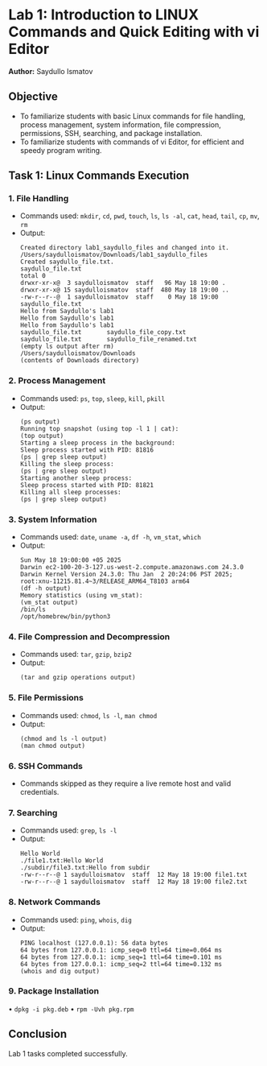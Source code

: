 # Lab 1: Introduction to LINUX Commands and Quick Editing with vi Editor

**Author:** Saydullo Ismatov  

## Objective
- To familiarize students with basic Linux commands for file handling, process management, system information, file compression, permissions, SSH, searching, and package installation.
- To familiarize students with commands of vi Editor, for efficient and speedy program writing.

## Task 1: Linux Commands Execution

### 1. File Handling
- Commands used: `mkdir`, `cd`, `pwd`, `touch`, `ls`, `ls -al`, `cat`, `head`, `tail`, `cp`, `mv`, `rm`
- Output:
  ```
  Created directory lab1_saydullo_files and changed into it.
  /Users/saydulloismatov/Downloads/lab1_saydullo_files
  Created saydullo_file.txt.
  saydullo_file.txt
  total 0
  drwxr-xr-x@  3 saydulloismatov  staff   96 May 18 19:00 .
  drwxr-xr-x@ 15 saydulloismatov  staff  480 May 18 19:00 ..
  -rw-r--r--@  1 saydulloismatov  staff    0 May 18 19:00 saydullo_file.txt
  Hello from Saydullo's lab1
  Hello from Saydullo's lab1
  Hello from Saydullo's lab1
  saydullo_file.txt       saydullo_file_copy.txt
  saydullo_file.txt       saydullo_file_renamed.txt
  (empty ls output after rm)
  /Users/saydulloismatov/Downloads
  (contents of Downloads directory)
  ```

### 2. Process Management
- Commands used: `ps`, `top`, `sleep`, `kill`, `pkill`
- Output:
  ```
  (ps output)
  Running top snapshot (using top -l 1 | cat):
  (top output)
  Starting a sleep process in the background:
  Sleep process started with PID: 81816
  (ps | grep sleep output)
  Killing the sleep process:
  (ps | grep sleep output)
  Starting another sleep process:
  Sleep process started with PID: 81821
  Killing all sleep processes:
  (ps | grep sleep output)
  ```

### 3. System Information
- Commands used: `date`, `uname -a`, `df -h`, `vm_stat`, `which`
- Output:
  ```
  Sun May 18 19:00:00 +05 2025
  Darwin ec2-100-20-3-127.us-west-2.compute.amazonaws.com 24.3.0 Darwin Kernel Version 24.3.0: Thu Jan  2 20:24:06 PST 2025; root:xnu-11215.81.4~3/RELEASE_ARM64_T8103 arm64
  (df -h output)
  Memory statistics (using vm_stat):
  (vm_stat output)
  /bin/ls
  /opt/homebrew/bin/python3
  ```

### 4. File Compression and Decompression
- Commands used: `tar`, `gzip`, `bzip2`
- Output:
  ```
  (tar and gzip operations output)
  ```

### 5. File Permissions
- Commands used: `chmod`, `ls -l`, `man chmod`
- Output:
  ```
  (chmod and ls -l output)
  (man chmod output)
  ```

### 6. SSH Commands
- Commands skipped as they require a live remote host and valid credentials.

### 7. Searching
- Commands used: `grep`, `ls -l`
- Output:
  ```
  Hello World
  ./file1.txt:Hello World
  ./subdir/file3.txt:Hello from subdir
  -rw-r--r--@ 1 saydulloismatov  staff  12 May 18 19:00 file1.txt
  -rw-r--r--@ 1 saydulloismatov  staff  12 May 18 19:00 file2.txt
  ```

### 8. Network Commands
- Commands used: `ping`, `whois`, `dig`
- Output:
  ```
  PING localhost (127.0.0.1): 56 data bytes
  64 bytes from 127.0.0.1: icmp_seq=0 ttl=64 time=0.064 ms
  64 bytes from 127.0.0.1: icmp_seq=1 ttl=64 time=0.101 ms
  64 bytes from 127.0.0.1: icmp_seq=2 ttl=64 time=0.132 ms
  (whois and dig output)
  ```

### 9. Package Installation
• `dpkg -i pkg.deb` 
• `rpm -Uvh pkg.rpm`

## Conclusion
Lab 1 tasks completed successfully. 
